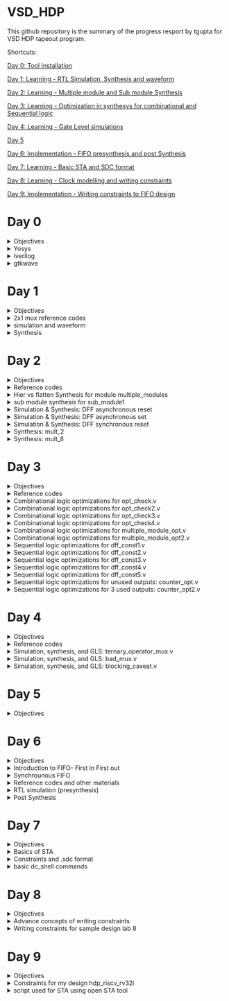 # VSD_HDP
This github repository is the summary of the progress resport by tgupta for VSD HDP tapeout program. 

Shortcuts:

[Day 0: Tool Installation](#day-0)

[Day 1: Learning - RTL Simulation, Synthesis and waveform](#day-1)

[Day 2: Learning - Multiple module and Sub module Synthesis](#day-2)

[Day 3: Learning - Optimization in synthesys for combinational and Sequential logic](#day-3)

[Day 4: Learning - Gate Level simulations](#day-4)

[Day 5](#day-5)

[Day 6: Implementation - FIFO presynthesis and post Synthesis](#day-6)

[Day 7: Learning - Basic STA and SDC format](#day-7)

[Day 8: Learning - Clock modelling and writing constraints](#day-8)

[Day 9: Implementation - Writing constraints to FIFO design](#day-9)

# Day 0

<details>
 <summary> Objectives </summary>
To Install Ubuntu on Oracle VM machine 

To Install Yosys, iverilog, gtkwave tools.

</details>	
	
 <details>
 <summary> Yosys </summary>


 Yosys Installation
 
 Steps followed:
```bash
git clone https://github.com/YosysHQ/yosys.git
cd yosys-master 
sudo apt install make 
sudo apt-get install build-essential clang bison flex \
    libreadline-dev gawk tcl-dev libffi-dev git \
    graphviz xdot pkg-config python3 libboost-system-dev \
    libboost-python-dev libboost-filesystem-dev zlib1g-dev
make 
sudo make install
```
Screenshot after successful installation:

![1_Yosys_install](https://github.com/tgupta10/VSD_HDP/assets/86391769/e069562d-34ba-42c4-9dd9-cbd4d069d518)


Scrrenshot after successful launch:

![2_Yosys_launch](https://github.com/tgupta10/VSD_HDP/assets/86391769/196afcce-1dc3-489d-9287-4b72d1bbea7d)


</details>

 <details>
 <summary> iverilog </summary>


iverilog Installation

 Steps followed:
  ```bash
sudo apt-get install iverilog
 ```
 Screenshot after successful installation:

![3_iverilog_install](https://github.com/tgupta10/VSD_HDP/assets/86391769/d415622c-716d-4c95-873e-87db8c3f7b5a)


 Screenshot after successful launch:
 
![4_iverilog_launch](https://github.com/tgupta10/VSD_HDP/assets/86391769/ab34d6a4-29a8-4925-bf92-47f0700393b3)


</details>
 <details>
 <summary> gtkwave </summary>


 gtkwave installation

 Steps followed:
  ```bash
sudo apt-get install gtkwave
 ```
 Screenshot after successful installation:

![5_gtkwave_install](https://github.com/tgupta10/VSD_HDP/assets/86391769/847cc2d3-8175-43f8-af9b-4b552697b348)



Screenshot after successful launch:

![5_gtkwave_launch](https://github.com/tgupta10/VSD_HDP/assets/86391769/47a227f6-50da-45ee-9d04-403bcf5592ca)


</details>



# Day 1

<details>
 <summary> Objectives </summary>
To simulate RTL of a 2x1 mux. RTL and testbech is provided by VSD. Tool used is iverilog.

To view the waveform of the simulated 2x1 mux. Tool used is gtkwave.

To synthesize the 2x1 mux RTL and then generate synthesized RTL netlist. Tool used is Yosys.

</details>

<details>
 <summary> 2x1 mux reference codes </summary>
The RTL (good_mux.v), its testbench (tb_good_mux.v) and .lib files for 2x1 mux are provided by VSD, also present at https://github.com/kunalg123/sky130RTLDesignAndSynthesisWorkshop.git

</details>

<details>
 <summary> simulation and waveform </summary>
 
 Steps followed to simulate and view the waveforms for 2x1 mux:
	
 ```bash
 iverilog <name verilog: good_mux.v> <name testbench: tb_good_mux.v>
 ./a.out
 gtkwave tb_good_mux.vcd
 ```
	
 Screenshot for waveform in gtkview:
	
![1_good_mux_waveform](https://github.com/tgupta10/VSD_HDP/assets/86391769/6eb9dfb8-27e7-4e09-b44c-fa6c057d2bef)

 </details>

 </details>
<details>
 <summary> Synthesis </summary>
		
Steps followed for Synthesis of 2x1 mux:
		
```bash		
yosys> read_liberty -lib <path to sky130_fd_sc_hd__tt_025C_1v80.lib>
yosys> read_verilog <name of verilog file: multiple_modules.v>
yosys> synth -top <name: sub_module1>
yosys> abc -liberty <path to sky130_fd_sc_hd__tt_025C_1v80.lib>
yosys> show <name: sub_module1>
```
	
Screen shot synthesized 2x1 mux:
		
![3_synthesised_design](https://github.com/tgupta10/VSD_HDP/assets/86391769/3ee15cc1-bee9-4800-9097-c2cdf9e8ecde)

Steps followed to generate synthesized verilog netlist:
 ```bash
 yosys> write_verilog <file_name_netlist.v>
 yosys> write_verilog -noattr <file_name_netlist.v>
 ```
 
 Screenshot of the synthesized netlist:
 
![4_synthesised_netlist](https://github.com/tgupta10/VSD_HDP/assets/86391769/03741a86-6d61-4bbd-a358-8335f8e92607)

 
		
</details>

# Day 2

<details>
 <summary> Objectives </summary>
To synthesize and analyise heirarchical and flatten netlist for module "multiple_modules".

To synthesize sub module "sub_module1" from module "multiple_modules". 

To analyse different coding styles if DFF by simulating and synthesizing.

To analyse special cases of mux2 and mux8 designs by optimizing their synthesis.
</details>
<details>
 <summary> Reference codes </summary>
The RTL for multiple module (multiple_modules.v), the D-flipflop with asynchronous reset (dff_asyncres.v), the D-flipflop with asynchronous set (dff_async_set.v), the D-flipflop with synchronous reset (dff_syncres.v), their respective testbenches (tb_*), mult_2.v and mult_8.v are provided by VSD, also present at:
	
https://github.com/kunalg123/sky130RTLDesignAndSynthesisWorkshop.git
</details>
<details>
 <summary> Hier vs flatten Synthesis for module multiple_modules </summary>

Steps followed for Synthesis of module multiple_modules:
 
```bash		
yosys> read_liberty -lib <path to sky130_fd_sc_hd__tt_025C_1v80.lib>
yosys> read_verilog <name of verilog file: multiple_modules.v>
yosys> synth -top <name: multiple_modules>
yosys> abc -liberty <path to sky130_fd_sc_hd__tt_025C_1v80.lib>
yosys> show <name: multiple_modules>
yosys> write_verilog -noattr <name: multiple_modules_hier.v>
```

Screenshot for hierarchical synthesis of multiple_module:
![1_synthesis_multiple_modules](https://github.com/tgupta10/VSD_HDP/assets/86391769/bb8778f6-4448-42dd-b5e0-111b79a95ab2)
Screenshot of synthesized RTL netlist after hierarchical synthesis of multiple_module:
![2_synthesized_netlist_multiple_modules_hier](https://github.com/tgupta10/VSD_HDP/assets/86391769/3f9cab6f-4609-4f6a-8f25-e9713e713396)

Additional steps used in flattened synthesis of multiple_module:
		
```bash
yosys> flatten
yosys> write_verilog -noattr <name: multiple_modules_flat.v>
```

Screenshot for flattened synthesis of multiple_module:
![3_synthesis_multiple_modules_flat](https://github.com/tgupta10/VSD_HDP/assets/86391769/b1b8995a-e7a2-4f43-9bb5-78da69c3589c)
Screenshot of synthesized RTL netlist after flattened synthesis of multiple_module:
![4_synthesized_netlist_multiple_modules_flat](https://github.com/tgupta10/VSD_HDP/assets/86391769/caae8187-3d27-4abd-8515-930833d877b3)

</details>
<details>
 <summary> sub module synthesis for sub_module1 </summary>

Steps used for sub module synthesis of sub_module1

```bash		
yosys> read_liberty -lib <path to sky130_fd_sc_hd__tt_025C_1v80.lib>
yosys> read_verilog <name of verilog file: multiple_modules.v>
yosys> synth -top <name: sub_module1>
yosys> abc -liberty <path to sky130_fd_sc_hd__tt_025C_1v80.lib>
yosys> show <name: sub_module1>
```

Screenshot for sub module synthesis of sub_module1: 
![5_synthesis_sub_module1](https://github.com/tgupta10/VSD_HDP/assets/86391769/61fa0b0e-c66a-4e8b-a117-6fe01e68c1c2)

</details>
<details>
 <summary> Simulation & Synthesis: DFF asynchronous reset </summary>

Steps used to view dff_asyncres waveform:

```bash	
iverilog <name verilog: dff_asyncres.v> <name testbench: tb_dff_asyncres.v>
./a.out
gtkwave <name vcd file: tb_dff_asyncres.vcd>
```	
Screenshot of waveform for dff_async_reset:
![6_dff_async_reset_wave](https://github.com/tgupta10/VSD_HDP/assets/86391769/84cfb665-2755-4e7a-b7b6-792d157da383)

```bash
yosys> read_liberty -lib <path to sky130_fd_sc_hd__tt_025C_1v80.lib>
yosys> read_verilog <name of verilog file: dff_asyncres.v>
yosys> synth -top <name: dff_asyncres>
yosys> dfflibmap -liberty <path to sky130_fd_sc_hd__tt_025C_1v80.lib>
yosys> abc -liberty <path to sky130_fd_sc_hd__tt_025C_1v80.lib>
yosys> show <name: dff_asyncres>
```

Screenshot of synthesis for dff_async_reset:
![7_dff_async_reset_synth](https://github.com/tgupta10/VSD_HDP/assets/86391769/6a3f95d3-1b75-426a-9772-f7107628099f)

</details>
<details>
 <summary> Simulation & Synthesis: DFF asynchronous set </summary>

```bash	
iverilog <name verilog: dff_async_set.v> <name testbench: tb_dff_async_set.v>
./a.out
gtkwave <name vcd file: tb_dff_async_set.vcd>
```

Screenshot of waveform for dff_async_set:
![8_dff_async_set_wave](https://github.com/tgupta10/VSD_HDP/assets/86391769/3b1c450a-bc14-45d3-b088-28481ab8a095)

```bash
yosys> read_liberty -lib <path to sky130_fd_sc_hd__tt_025C_1v80.lib>
yosys> read_verilog <name of verilog file: dff_async_set.v>
yosys> synth -top <name: dff_async_set>
yosys> dfflibmap -liberty <path to sky130_fd_sc_hd__tt_025C_1v80.lib>
yosys> abc -liberty <path to sky130_fd_sc_hd__tt_025C_1v80.lib>
yosys> show <name: dff_async_set>
```

Screenshot of synthesis for dff_async_set:
![9_dff_async_set_synth](https://github.com/tgupta10/VSD_HDP/assets/86391769/8fed6cbb-6cc6-459c-a2c0-1ce663f4ebc9)

</details>
<details>
 <summary> Simulation & Synthesis: DFF synchronous reset </summary>

```bash	
iverilog <name verilog: dff_syncres.v> <name testbench: tb_dff_syncres.v>
./a.out
gtkwave <name vcd file: tb_dff_syncres.vcd>
```

 Screenshot of waveform for dff_sync_reset:
![10_dff_sync_reset_wave](https://github.com/tgupta10/VSD_HDP/assets/86391769/9ba0b44d-3de7-4ff1-8448-79bdde92144a)

```bash
yosys> read_liberty -lib <path to sky130_fd_sc_hd__tt_025C_1v80.lib>
yosys> read_verilog <name of verilog file: dff_syncres.v>
yosys> synth -top <name: dff_syncres>
yosys> dfflibmap -liberty <path to sky130_fd_sc_hd__tt_025C_1v80.lib>
yosys> abc -liberty <path to sky130_fd_sc_hd__tt_025C_1v80.lib>
yosys> show <name: dff_syncres>
```

Screenshot of synthesis for dff_sync_reset:
![11_dff_sync_reset_synth](https://github.com/tgupta10/VSD_HDP/assets/86391769/fccdf6c4-c34c-4417-9e7e-690e859119c6)

</details>
<details>
 <summary> Synthesis: mult_2 </summary>

```bash
yosys> read_liberty -lib <path to sky130_fd_sc_hd__tt_025C_1v80.lib>
yosys> read_verilog <name of verilog file: mult_2.v>
yosys> synth -top <name: mul2>
yosys> abc -liberty <path to sky130_fd_sc_hd__tt_025C_1v80.lib>
yosys> show <name: mul2>
yosys> write_verilog -noattr <name: mul2_net.v>
```
![12_mul_@_synth](https://github.com/tgupta10/VSD_HDP/assets/86391769/34ea923b-764e-4609-9cf5-99d709b5e244)


</details>
<details>
 <summary> Synthesis: mult_8 </summary>

```bash
yosys> read_liberty -lib <path to sky130_fd_sc_hd__tt_025C_1v80.lib>
yosys> read_verilog <name of verilog file: mult_8.v>
yosys> synth -top <name: mult8>
yosys> abc -liberty <path to sky130_fd_sc_hd__tt_025C_1v80.lib>
yosys> show <name: mult8>
yosys> write_verilog -noattr <name: mult8_net.v>
```

![13_mul_8_synth](https://github.com/tgupta10/VSD_HDP/assets/86391769/c717b20b-9c08-4d00-8d04-bd1d971dd6ea)


</details>

# Day 3

<details>
 <summary> Objectives </summary>

To analyse combinational logic optimization.

To analyse sequential logic optimization. 

To analyse sequential logic optimization for unused outputs. 

To analyse sequential logic optimization for a counter design. 

</details>

<details>
 <summary> Reference codes </summary>

The RTL codes and their testbenches (opt_*, dff_const*, tb_dff_const*, and counter_opt*) are provided by VSD, also present at 

https://github.com/kunalg123/sky130RTLDesignAndSynthesisWorkshop.git

</details>
	
<details>
 <summary> Combinational logic optimizations for opt_check.v </summary>

Steps followed to synthesize design of opt_check.v after optimization:
	
```bash
yosys> read_liberty -lib <path to sky130_fd_sc_hd__tt_025C_1v80.lib>
yosys> read_verilog <name of verilog file: opt_check.v>
yosys> synth -top <name: opt_check>
yosys> opt_clean -purge
yosys> abc -liberty <path to sky130_fd_sc_hd__tt_025C_1v80.lib>
yosys> show
```
	
Snapshot for optimized opt_check.v design:
	
![1_synth_opt_check](https://github.com/tgupta10/VSD_HDP/assets/86391769/6861b27e-a1d0-4df6-a27f-6ab915379b2e)


</details>
	
<details>
 <summary> Combinational logic optimizations for opt_check2.v </summary>

 Steps followed to check waveform of synthesized design of opt_check2.v after optimization:
	
```bash
yosys> read_liberty -lib <path to sky130_fd_sc_hd__tt_025C_1v80.lib>
yosys> read_verilog <name of verilog file: opt_check2.v>
yosys> synth -top <name: opt_check2>
yosys> opt_clean -purge
yosys> abc -liberty <path to sky130_fd_sc_hd__tt_025C_1v80.lib>
yosys> show
```
Snapshot for optimized opt_check2.v design:
	
![2_synth_opt_check2](https://github.com/tgupta10/VSD_HDP/assets/86391769/92d689e3-3c90-4259-84a6-036cab14812e)



</details>
	
<details>
 <summary> Combinational logic optimizations for opt_check3.v </summary>
	
 Steps followed to check waveform of synthesized design of opt_check3.v after optimization:
	
```bash
yosys> read_liberty -lib <path to sky130_fd_sc_hd__tt_025C_1v80.lib>
yosys> read_verilog <name of verilog file: opt_check3.v>
yosys> synth -top <name: opt_check3>
yosys> opt_clean -purge
yosys> abc -liberty <path to sky130_fd_sc_hd__tt_025C_1v80.lib>
yosys> show
```
	
Snapshot for optimized opt_check3.v design:
	
![3_synth_opt_check3](https://github.com/tgupta10/VSD_HDP/assets/86391769/370111ca-fc00-4196-9caa-ee3d276db6ca)



</details>
	
<details>
 <summary> Combinational logic optimizations for opt_check4.v </summary>
	
 Steps followed to check waveform of synthesized design of opt_check4.v after optimization:
	
```bash
yosys> read_liberty -lib <path to sky130_fd_sc_hd__tt_025C_1v80.lib>
yosys> read_verilog <name of verilog file: opt_check4.v>
yosys> synth -top <name: opt_check4>
yosys> opt_clean -purge
yosys> abc -liberty <path to sky130_fd_sc_hd__tt_025C_1v80.lib>
yosys> show
```
	
Snapshot for optimized opt_check4.v design:
	
![4_synth_opt_check4](https://github.com/tgupta10/VSD_HDP/assets/86391769/ad40eafd-9b60-4e0b-944f-34972b4ad8e8)



</details>
		
<details>
 <summary> Combinational logic optimizations for multiple_module_opt.v </summary>
	
Steps followed to check waveform of synthesized design of multiple_module_opt.v after optimization:
	
```bash
yosys> read_liberty -lib <path to sky130_fd_sc_hd__tt_025C_1v80.lib>
yosys> read_verilog <name of verilog file: multiple_module_opt.v>
yosys> synth -top <name: multiple_module_opt>
yosys> flatten 
yosys> opt_clean -purge
yosys> abc -liberty <path to sky130_fd_sc_hd__tt_025C_1v80.lib>
yosys> show
```
	
Snapshot for optimized multiple_module_opt.v design:
 
![5_synth_multiple_module_opt](https://github.com/tgupta10/VSD_HDP/assets/86391769/19f34cab-d7c6-4bec-a939-7be8c6fbbbe3)


</details>
	
<details>
 <summary> Combinational logic optimizations for multiple_module_opt2.v </summary>
	
Steps followed to check waveform of synthesized design of multiple_module_opt2.v after optimization:
	
```bash
yosys> read_liberty -lib <path to sky130_fd_sc_hd__tt_025C_1v80.lib>
yosys> read_verilog <name of verilog file: multiple_module_opt2.v>
yosys> synth -top <name: multiple_module_opt2>
yosys> flatten 
yosys> opt_clean -purge
yosys> abc -liberty <path to sky130_fd_sc_hd__tt_025C_1v80.lib>
yosys> show
```
	
Snapshot for optimized multiple_module_opt2.v design:
	
![6_synth_multiple_module_opt2](https://github.com/tgupta10/VSD_HDP/assets/86391769/fb8b2c82-beab-439d-afba-416943e3ab38)




</details>
	
<details>
 <summary> Sequential logic optimizations for dff_const1.v </summary>
	
Steps followed to check waveform of dff_const1.v
	
```bash
iverilog <name verilog: dff_const1.v> <name testbench: tb_dff_const1.v>
./a.out
gtkwave tb_dff_const1.vdc
```	

Below is the screenshot of the obtained simulation, a we can see even when reset is zero, Q waits for next rising edge of clock:
	
![7_waveform_dff_const1](https://github.com/tgupta10/VSD_HDP/assets/86391769/fb9ef254-a911-4e27-b6d6-edd8f8fd27ad)


	
Steps followed to check waveform of synthesized design of multiple_module_opt2.v after optimization:
	
```bash
yosys> read_liberty -lib <path to sky130_fd_sc_hd__tt_025C_1v80.lib>
yosys> read_verilog <name of verilog file: dff_const1.v>
yosys> synth -top <name: dff_const1>
yosys> dfflibmap -liberty <path to sky130_fd_sc_hd__tt_025C_1v80.lib>
yosys> abc -liberty <path to sky130_fd_sc_hd__tt_025C_1v80.lib>
yosys> show
```
	
Snapshot for optimized dff_const1.v design:
	
![8_synth_dff_const1](https://github.com/tgupta10/VSD_HDP/assets/86391769/38d03b34-7dda-45de-a8aa-9e822318293d)




</details>
	
<details>
 <summary> Sequential logic optimizations for dff_const2.v </summary>
	
Steps followed to check waveform of dff_const1.v
	
```bash
iverilog <name verilog: dff_const2.v> <name testbench: tb_dff_const2.v>
./a.out
gtkwave tb_dff_const2.vdc
```	

Snapshot for optimized dff_const2.v design:
	
![9_waveform_dff_const2](https://github.com/tgupta10/VSD_HDP/assets/86391769/1bb4de4a-1eaf-475d-a7e8-4db568eb1b66)


I used the below commands to view the synthesized design of dff_const2.v with optimizations:
	
```bash
yosys> read_liberty -lib <path to sky130_fd_sc_hd__tt_025C_1v80.lib>
yosys> read_verilog <name of verilog file: dff_const2.v>
yosys> synth -top <name: dff_const2>
yosys> dfflibmap -liberty <path to sky130_fd_sc_hd__tt_025C_1v80.lib>
yosys> abc -liberty <path to sky130_fd_sc_hd__tt_025C_1v80.lib>
yosys> show
```
	
Snapshot for optimized dff_const2.v design:
	
![10_synth_dff_const2](https://github.com/tgupta10/VSD_HDP/assets/86391769/3ac15b3c-2bfc-47c0-83a9-4dfa7017c19a)



</details>

	
<details>
 <summary> Sequential logic optimizations for dff_const3.v </summary>
	
Steps followed to check waveform of dff_const3.v
	
```bash
iverilog <name verilog: dff_const3.v> <name testbench: tb_dff_const3.v>
./a.out
gtkwave tb_dff_const3.vdc
```	

Below is the screenshot of the obtained simulation, as we can see Q does not follow Q1 immediately:
	
![11_waveform_dff_const3](https://github.com/tgupta10/VSD_HDP/assets/86391769/264c7a60-ac4b-4c4d-a23b-8f682a2e0399)


I used the below commands to view the synthesized design of dff_const3.v:
	
```bash
yosys> read_liberty -lib <path to sky130_fd_sc_hd__tt_025C_1v80.lib>
yosys> read_verilog <name of verilog file: dff_const3.v>
yosys> synth -top <name: dff_const3>
yosys> dfflibmap -liberty <path to sky130_fd_sc_hd__tt_025C_1v80.lib>
yosys> abc -liberty <path to sky130_fd_sc_hd__tt_025C_1v80.lib>
yosys> show
```
	
Snapshot for optimized dff_const3.v design:

![12_synth_dff_const3](https://github.com/tgupta10/VSD_HDP/assets/86391769/0bd4a061-ca6a-4fb7-bb55-bc942ea5616f)



</details>
	
<details>
 <summary> Sequential logic optimizations for dff_const4.v </summary>
	
Steps followed to check waveform of dff_const4.v:
	
```bash
iverilog <name verilog: dff_const4.v> <name testbench: tb_dff_const4.v>
./a.out
gtkwave tb_dff_const4.vdc
```	

Below is the screenshot of the obtained simulation, as we can see Q and Q1 are one regardless of clk and reset:

![13_waveform_dff_const4](https://github.com/tgupta10/VSD_HDP/assets/86391769/bba1c44d-f1d9-489a-89a0-5651fa40beb4)

	
I used the below commands to view the synthesized design of dff_const4.v with optimizations:
	
```bash
yosys> read_liberty -lib <path to sky130_fd_sc_hd__tt_025C_1v80.lib>
yosys> read_verilog <name of verilog file: dff_const4.v>
yosys> synth -top <name: dff_const4>
yosys> dfflibmap -liberty <path to sky130_fd_sc_hd__tt_025C_1v80.lib>
yosys> abc -liberty <path to sky130_fd_sc_hd__tt_025C_1v80.lib>
yosys> show
```
	
Snapshot for optimized dff_const4.v design:
	
![14_synth_dff_const4](https://github.com/tgupta10/VSD_HDP/assets/86391769/d5434b75-05e7-4b34-b1ee-41b533580ce6)


</details>
	
<details>
 <summary> Sequential logic optimizations for dff_const5.v </summary>
	
Steps followed to check waveform of dff_const5.v:
	
```bash
iverilog <name verilog: dff_const5.v> <name testbench: tb_dff_const5.v>
./a.out
gtkwave tb_dff_const5.vdc
```	

Below is the screenshot of the obtained simulation, as we can see when reset is zero, Q1 becomes one on the next rising edge of clk, and Q follows Q1 on the next rising edge of clk:

![15_waveform_dff_const5](https://github.com/tgupta10/VSD_HDP/assets/86391769/8b44e444-5d40-4daf-a639-b8a86692d1ca)

	
I used the below commands to view the synthesized design of dff_const5.v with optimizations:
	
```bash
yosys> read_liberty -lib <path to sky130_fd_sc_hd__tt_025C_1v80.lib>
yosys> read_verilog <name of verilog file: dff_const5.v>
yosys> synth -top <name: dff_const5>
yosys> dfflibmap -liberty <path to sky130_fd_sc_hd__tt_025C_1v80.lib>
yosys> abc -liberty <path to sky130_fd_sc_hd__tt_025C_1v80.lib>
yosys> show
```
	
Snapshot for optimized dff_const5.v design:

![16_synth_dff_const5](https://github.com/tgupta10/VSD_HDP/assets/86391769/3b468c06-ae54-43d8-861a-3fd1f0912abb)


</details>
	
<details>
 <summary> Sequential logic optimizations for unused outputs: counter_opt.v </summary>
	
I used the below commands to view the synthesized design of counter_opt.v with optimizations:
	
```bash
yosys> read_liberty -lib <path to sky130_fd_sc_hd__tt_025C_1v80.lib>
yosys> read_verilog <name of verilog file: counter_opt.v>
yosys> synth -top <name: counter_opt>
yosys> dfflibmap -liberty <path to sky130_fd_sc_hd__tt_025C_1v80.lib>
yosys> abc -liberty <path to sky130_fd_sc_hd__tt_025C_1v80.lib>
yosys> show
```
	
Snapshot for optimized counter_opt.v design:
	
![17_synth_counter_opt](https://github.com/tgupta10/VSD_HDP/assets/86391769/9bc2c483-2aa1-4299-9191-25edd82895a7)

	
</details>
	
<details>
 <summary> Sequential logic optimizations for 3 used outputs: counter_opt2.v </summary>
	
I used the below commands to view the synthesized design of counter_opt2.v with optimizations:
	
```bash
yosys> read_liberty -lib <path to sky130_fd_sc_hd__tt_025C_1v80.lib>
yosys> read_verilog <name of verilog file: counter_opt2.v>
yosys> synth -top <name: counter_opt2>
yosys> dfflibmap -liberty <path to sky130_fd_sc_hd__tt_025C_1v80.lib>
yosys> abc -liberty <path to sky130_fd_sc_hd__tt_025C_1v80.lib>
yosys> show
```
	
Snapshot for optimized counter_opt2.v design:
	
![18_synth_counter_opt2](https://github.com/tgupta10/VSD_HDP/assets/86391769/635727af-1f78-4a8c-9677-fb2a862fca85)

	
</details>

# Day 4

<details>
 <summary> Objectives </summary>


To perform RTL simulation, synthesis and GLS simulation for ternary_operator_mux.v. Compare the RTL and Gate level simulation results. 

To perform RTL simulation, synthesis and GLS simulation for bad_mux.v. Compare the RTL and Gate level simulation results. 

To perform RTL simulation, synthesis and GLS simulation for blocking_caveat.v. Compare the RTL and Gate level simulation results. 
	
</details>
	
<details>
 <summary> Reference codes </summary>

	The RTL codes (*_mux.v and blocking_caveat.v) are  are provided by VSD, also present at https://github.com/kunalg123/sky130RTLDesignAndSynthesisWorkshop.git
	
</details>
	
<details>
 <summary> Simulation, synthesis, and GLS: ternary_operator_mux.v </summary>

Steps used to see waveform for ternary_operator_mux.v:
	
```bash
iverilog <name verilog: ternary_operator_mux.v> <name testbench: tb_ternary_operator_mux.v>
./a.out
gtkwave tb_ternary_operator_mux.vdc
```	

Snapshot for simulation run on RTL netlist :

![1_waveform_pre_synth_ternary_operator](https://github.com/tgupta10/VSD_HDP/assets/86391769/171c0e81-a639-488b-99c2-f489ad3e35e5)


Steps followed to run synthesis and write GLS netlist for ternary_operator_mux.v:
	
```bash
yosys> read_liberty -lib <path to sky130_fd_sc_hd__tt_025C_1v80.lib>
yosys> read_verilog <name of verilog file: ternary_operator_mux.v>
yosys> synth -top <name: ternary_operator_mux>
yosys> abc -liberty <path to sky130_fd_sc_hd__tt_025C_1v80.lib>
yosys> write_verilog -noattr <name of netlist: ternary_operator_mux_net.v>
yosys> show
```
	
Snapshot for synthesized design:

![2_synth_ternary_operator](https://github.com/tgupta10/VSD_HDP/assets/86391769/04b1359f-090e-4fba-b718-52ccd423525b)


Snapshot for GLS netlist:
	
![3_GLS_netlist_ternary_operator](https://github.com/tgupta10/VSD_HDP/assets/86391769/1aea8305-5822-4524-ae53-da3db1cd61b7)


steps followed for GLS simulation:
	
```bash
iverilog <path to verilog model: ../mylib/verilog_model/primitives.v> <path to sky130_fd_sc_hd__tt_025C_1v80.lib: ../lib/sky130_fd_sc_hd__tt_025C_1v80.lib> <name netlist: ternary_operator_mux_net.v> <name testbench: tb_ternary_operator_mux.v>
./a.out
gtkwave tb_ternary_operator_mux.vdc
```	
	
Snapshot of simulation run with GLS netlist, it matches with original simulation of RTL netlist:
	
![4_waveform_GLS_ternary_operator](https://github.com/tgupta10/VSD_HDP/assets/86391769/b4499876-b74f-4008-86d9-2139179de598)


	
</details>

<details>
 <summary> Simulation, synthesis, and GLS: bad_mux.v </summary>

Steps followed to run RTL simulation for bad_mux.v:
	
```bash
iverilog <name verilog: bad_mux.v> <name testbench: tb_bad_mux.v>
./a.out
gtkwave tb_bad_mux.vdc
```	

snapshot for RTL simulation waveform :

![5_waveform_pre_synth_bad_mux](https://github.com/tgupta10/VSD_HDP/assets/86391769/ca6bd07f-c24e-4aec-9374-481309dd5ab3)



Steps followed to run synthesis and write GLS netlist for bad_mux.v:
	
```bash
yosys> read_liberty -lib <path to sky130_fd_sc_hd__tt_025C_1v80.lib>
yosys> read_verilog <name of verilog file: bad_mux.v>
yosys> synth -top <name: bad_mux>
yosys> abc -liberty <path to sky130_fd_sc_hd__tt_025C_1v80.lib>
yosys> write_verilog -noattr <name of netlist: bad_mux_net.v>
yosys> show
```
	
Snapshot for synthesised design:

![6_synth_bad_mux](https://github.com/tgupta10/VSD_HDP/assets/86391769/92224f7a-6da6-47a0-8650-e35c8cab0224)


	
Screenshot for GLS netlist:

![7_GLS_netlist_bad_mux](https://github.com/tgupta10/VSD_HDP/assets/86391769/d40ddfd9-dc24-47a1-ac5c-0201ac3fce19)

	
Steps followed to run GLS simulation of bad_mux.v:
	
```bash
iverilog <path to verilog model: ../mylib/verilog_model/primitives.v> <path to sky130_fd_sc_hd__tt_025C_1v80.lib: ../lib/sky130_fd_sc_hd__tt_025C_1v80.lib> <name netlist: bad_mux_net.v> <name testbench: tb_bad_mux.v>
./a.out
gtkwave tb_bad_mux.vdc
```	
	
Snapshot of the wavform from GLS simulation. It clrearly mismatches with RTL simulation:
	
![8_waveform_GLS_bad_mux](https://github.com/tgupta10/VSD_HDP/assets/86391769/1dbb0623-1807-4341-af2d-592c56997fde)

	
</details>

<details>
 <summary> Simulation, synthesis, and GLS: blocking_caveat.v </summary>

Steps folowed to run RTL simulation for blocking_caveat.v:
	
```bash
iverilog <name verilog: blocking_caveat.v> <name testbench: tb_blocking_caveat.v>
./a.out
gtkwave tb_blocking_caveat.vdc
```	

Screenshot for RTL simulation showing incorrect behavior:

![8_waveform_GLS_blocking_caveat](https://github.com/tgupta10/VSD_HDP/assets/86391769/fefc73c3-d83d-4342-a15d-9e22ad65ad3f)


Steps followed to run synthesis and write GLS netlist for blocking_caveat.v:
	
```bash
yosys> read_liberty -lib <path to sky130_fd_sc_hd__tt_025C_1v80.lib>
yosys> read_verilog <name of verilog file: blocking_caveat.v>
yosys> synth -top <name: blocking_caveat>
yosys> abc -liberty <path to sky130_fd_sc_hd__tt_025C_1v80.lib>
yosys> write_verilog -noattr <name of netlist: blocking_caveat_net.v>
yosys> show
```
	
Snapshot for Synthesised design:

![9_waveform_pre_synth_blocking_caveat](https://github.com/tgupta10/VSD_HDP/assets/86391769/cf0ed2cd-0f8c-4562-8ba2-d7daf9ea2aea)

	
Snapshot for GLS netlists:

![11_GLS_netlist_blocking_caveat](https://github.com/tgupta10/VSD_HDP/assets/86391769/7d773524-533a-4a6b-9285-9bf5e580464f)


Steps followed to run GLS simulation blocking_caveat.v:
	
```bash
iverilog <path to verilog model: ../mylib/verilog_model/primitives.v> <path to verilog model: ../mylib/verilog_model/sky130_fd_sc_hd.v> <name netlist: blocking_caveat_net.v> <name testbench: tb_blocking_caveat.v>
./a.out
gtkwave tb_blocking_caveat.vdc
```	
	
Snapshot of the wavform from GLS simulation. It clrearly mismatches with RTL simulation:
	

	
</details>

# Day 5 

<details>
 <summary> Objectives </summary>

Under Process

</details>

# Day 6 
<details>
 <summary> Objectives </summary>
To run and match presynthesis and postsynthesis simulations on my choice of Design. 
I have chosen to implement a FIFO design in RTL. 
</details>

<details>
 <summary> Introduction to FIFO- First in First out </summary>
In this day, almost every digital component works on a clock and it is very common that the sub-systems exchange data for computational and operational needs. An intermediary becomes necessary if:
	
- The data produced and the data consumer operate on different clock frequencies
	- If the data is being produced at a slower speed than the data is being consumed ***(f_write_clk < f_read_clk)*** the data transfer can take place through a single data register followed by asynchronous data synchronization methods (handshake or 2-clock synchronization)
	- If the data is being produced at a higher speed than the data is being consumed ***(f_write_clk > f_read_clk)*** the data transfer needs buffering which can be implemented through an asynchronous FIFO. The depth of the FIFO depends the write and read clock and the maximum data burst length.
- The data producer and the data consumer have a skew between their clocks
	- If the data is being produced at the same speed as the data is being consumed ***(f_write_clk = f_read_clk)*** and there is a skew between the producer and the consumer clock, the data can be transferred through a lock-up latch/register to overcome the skew
- There is a skew between the data production burst and data reception burst
	- If the producer and consumer operate at the same clock but have a large skew between when a burst of data is produced and when the burst of data is consumed. In such scenario, the produced data needs to be buffered and the sequence of transfer needs to be preserved, then a synchronous FIFO can be used. The depth of such FIFO is decided by the maximum burst length


Additional information can be found at [FIFO Architecture, Functions, and Applications](https://www.ti.com/lit/an/scaa042a/scaa042a.pdf)

Additional info on deciding the fifo depth can be found at [Calculation of FIFO Depth](https://hardwaregeeksblog.files.wordpress.com/2016/12/fifodepthcalculationmadeeasy2.pdf)
</details>

<details>
 <summary> Synchrounous FIFO </summary>

The type of FIFOs which have common write and read clock are called synchronous FIFO. Synchronous FIFOs are very common in a processor/controller ICs which work on a common system clock. Since all the sub-systems work on the same system clock they can make use of sync-FIFOs with a possible need for skew handling.

![fifo_sync](https://github.com/tgupta10/VSD_HDP/assets/86391769/0d4800e1-b769-4c3f-a815-643f4b57b4ac)


</details>

<details>
 <summary> Reference codes and other materials </summary>

The original RTL code and the Testbech is used from following github repository:

[https://github.com/sumukhathrey/Verilog_ASIC_Design#contents]

However there are a few modifications done over this code to achieve our goal.

</details>

<details>
 <summary> RTL simulation (presynthesis) </summary>

Steps used to run this simulation: 

```bash
iverilog  <name netlist: FIFO.v> <name testbench: tb_FIFO.v>
./a.out
gtkwave fifo.vcd
```

 The output waveform showing simulation of fifo before synthesis.
 
<img width="1206" alt="waveform_pre_synth" src="https://github.com/tgupta10/VSD_HDP/assets/86391769/748d22f4-98db-43de-9c7d-4f58b3e0ace4">


</details> 

<details>
 <summary> Post Synthesis </summary>

Steps used to run post synthesis

```
yosys> read_liberty -lib <path to sky130_fd_sc_hd__tt_025C_1v80.lib>
yosys> read_verilog FIFO.v
yosys> synth -top FIFO
yosys> dfflibmap -liberty <path to sky130_fd_sc_hd__tt_025C_1v80.lib>
yosys> abc -liberty <path to sky130_fd_sc_hd__tt_025C_1v80.lib>
yosys> opt_clean -purge
yosys> flatten
yosys> write_verilog -noattr fifo_synth.v
```

Steps used to run gate level synthesis

```
iverilog  ../verilog_model/primitives.v ../verilog_model/sky130_fd_sc_hd.v fifo_synth.v tb_synth_FIFO.v
./a.out
gtkwave fifo_synth.vcd

```

The output waveform showing simulation of fifo after synthesis.

<img width="1210" alt="waveform_post_synth" src="https://github.com/tgupta10/VSD_HDP/assets/86391769/c5f51a5a-2411-41df-9157-5a6aa3b27192">

</details>

# Day 7 
<details>
 <summary> Objectives </summary>
To Learn basics of STA.

To understand constraints and .sdc format 

To learn basic dc_shell commands.
	
</details>

<details>
 <summary> Basics of STA </summary>
	
</details>

<details>
 <summary> Constraints and .sdc format </summary>
	
</details>

<details>
 <summary> basic dc_shell commands </summary>
	
</details>

# Day 8 
<details>
 <summary> Objectives </summary>

To Learn Advance concepts of writing constraints.

To learn writing constraints for sample designs.

</details>

<details>
 <summary> Advance concepts of writing constraints </summary>

</details>

<details>
 <summary> Writing constraints for sample design lab 8  </summary>

</details>

# Day 9 
<details>
 <summary> Objectives </summary>

To write constraints for my design hdp_riscv_rv32i.

We will use open STA for running the timing analysis on the constraints file we have deveoped. 

</details>

<details>
 <summary> Constraints for my design hdp_riscv_rv32i </summary>

UNDER DEVELOPMENT !! 

</details>

<details>
 <summary> script used for STA using open STA tool </summary>

UNDER DEVELOPMENT !! 

</details>
